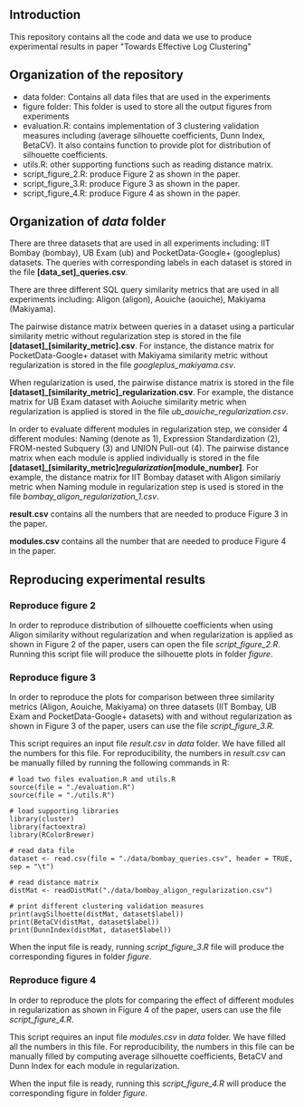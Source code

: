 ## Introduction
This repository contains all the code and data we use to produce experimental results in paper "Towards Effective Log Clustering"

## Organization of the repository
- data folder: Contains all data files that are used in the experiments
- figure folder: This folder is used to store all the output figures from experiments
- evaluation.R: contains implementation of 3 clustering validation measures including (average silhouette coefficients, Dunn Index, BetaCV). It also contains function to provide plot for distribution of silhouette coefficients.
- utils.R: other supporting functions such as reading distance matrix.
- script_figure_2.R: produce Figure 2 as shown in the paper.
- script_figure_3.R: produce Figure 3 as shown in the paper.
- script_figure_4.R: produce Figure 4 as shown in the paper.

## Organization of *data* folder
There are three datasets that are used in all experiments including: IIT Bombay (bombay), UB Exam (ub) and PocketData-Google+ (googleplus) datasets. The queries with corresponding labels in each dataset is stored in the file **[data_set]_queries.csv**.

There are three different SQL query similarity metrics that are used in all experiments including: Aligon (aligon), Aouiche (aouiche), Makiyama (Makiyama). 

The pairwise distance matrix between queries in a dataset using a particular similarity metric without regularization step is stored in the file **[dataset]_[similarity_metric].csv**. For instance, the distance matrix for PocketData-Google+ dataset with Makiyama similarity metric without regularization is stored in the file *googleplus_makiyama.csv*.

When regularization is used, the pairwise distance matrix is stored in the file **[dataset]_[similarity_metric]_regularization.csv**. For example, the distance matrix for UB Exam dataset with Aoiuche similarity metric when regularization is applied is stored in the file *ub_aouiche_regularization.csv*.

In order to evaluate different modules in regularization step, we consider 4 different modules: Naming (denote as 1), Expression Standardization (2), FROM-nested Subquery (3) and UNION Pull-out (4). The pairwise distance matrix when each module is applied individually is stored in the file **[dataset]_[similarity_metric]_regularization_[module_number]**. For example, the distance matrix for IIT Bombay dataset with Aligon similariy metric when Naming module in regularization step is used is stored in the file *bombay_aligon_regularization_1.csv*.

**result.csv** contains all the numbers that are needed to produce Figure 3 in the paper.

**modules.csv** contains all the number that are needed to produce Figure 4 in the paper.

## Reproducing experimental results
### Reproduce figure 2
In order to reproduce distribution of silhouette coefficients when using Aligon similarity without regularization and when regularization is applied as shown in Figure 2 of the paper, users can open the file *script_figure_2.R*. Running this script file will produce the silhouette plots in folder *figure*.

### Reproduce figure 3
In order to reproduce the plots for comparison between three similarity metrics (Aligon, Aouiche, Makiyama) on three datasets (IIT Bombay, UB Exam and PocketData-Google+ datasets) with and without regularization as shown in Figure 3 of the paper, users can use the file *script_figure_3.R*. 

This script requires an input file *result.csv* in *data* folder. We have filled all the numbers for this file. For reproducibility, the numbers in *result.csv* can be manually filled by running the following commands in R:

    # load two files evaluation.R and utils.R
    source(file = "./evaluation.R")
    source(file = "./utils.R")
    
    # load supporting libraries
    library(cluster)
    library(factoextra)
    library(RColorBrewer)
    
    # read data file
    dataset <- read.csv(file = "./data/bombay_queries.csv", header = TRUE, sep = "\t")
    
    # read distance matrix
    distMat <- readDistMat("./data/bombay_aligon_regularization.csv") 
    
    # print different clustering validation measures
    print(avgSilhoette(distMat, dataset$label))
    print(BetaCV(distMat, dataset$label))
    print(DunnIndex(distMat, dataset$label))

When the input file is ready, running *script_figure_3.R* file will produce the corresponding figures in folder *figure*.

### Reproduce figure 4
In order to reproduce the plots for comparing the effect of different modules in regularization as shown in Figure 4 of the paper, users can use the file *script_figure_4.R*. 

This script requires an input file *modules.csv* in *data* folder. We have filled all the numbers in this file. For reproducibility, the numbers in this file can be manually filled by computing average silhouette coefficients, BetaCV and Dunn Index for each module in regularization.

When the input file is ready, running this *script_figure_4.R* will produce the corresponding figure in folder *figure*.
